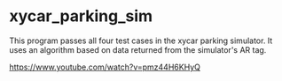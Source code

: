 # xycar_parking_sim

This program passes all four test cases in the xycar parking simulator.
It uses an algorithm based on data returned from the simulator's AR tag.

https://www.youtube.com/watch?v=pmz44H6KHyQ
